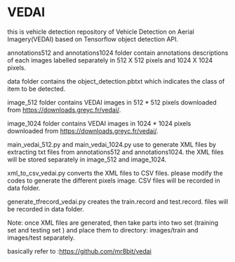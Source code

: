 # VEDAI

this is vehicle detection repository of Vehicle Detection on Aerial Imagery(VEDAI) based on Tensorflow object detection API.

annotations512 and annotations1024 folder contain annotations descriptions of each images labelled separately in 512 X 512 pixels and 1024 X 1024 pixels.

data folder contains the object_detection.pbtxt which indicates the class of item to be detected.

image_512 folder contains VEDAI images in 512 * 512 pixels downloaded from https://downloads.greyc.fr/vedai/.

image_1024 folder contains VEDAI images in 1024 * 1024 pixels downloaded from https://downloads.greyc.fr/vedai/.

main_vedai_512.py and main_vedai_1024.py use to generate XML files by extracting txt files from annotations512 and annotations1024. the XML files will be stored separately in image_512 and image_1024.

xml_to_csv_vedai.py converts the XML files to CSV files. please modify the codes to generate the different pixels image. CSV files will be recorded in data folder.

generate_tfrecord_vedai.py creates the train.record and test.record. files will be recorded in data folder.

Note: once XML files are generated, then take parts into two set (training set and testing set ) and place them to directory: images/train and images/test separately.

basically refer to :https://github.com/mr8bit/vedai

